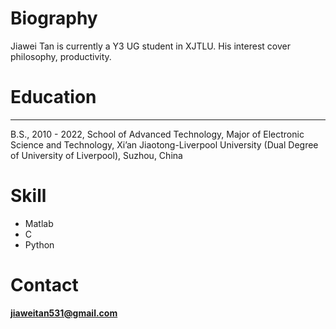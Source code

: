 # Biography
Jiawei Tan is currently a Y3 UG student in XJTLU. His interest cover philosophy, productivity.
# Education
---
B.S., 2010 - 2022, School of Advanced Technology, Major of Electronic Science and Technology, Xi’an Jiaotong-Liverpool University (Dual Degree of University of Liverpool), Suzhou, China
# Skill
- Matlab
- C
- Python
# Contact
**jiaweitan531@gmail.com**
